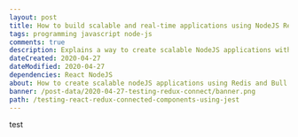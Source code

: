 ```yaml
---
layout: post
title: How to build scalable and real-time applications using NodeJS Redis and Bull
tags: programming javascript node-js
comments: true
description: Explains a way to create scalable NodeJS applications with real-time capabilities using Redis and Bull
dateCreated: 2020-04-27
dateModified: 2020-04-27
dependencies: React NodeJS
about: How to create scalable nodeJS applications using Redis and Bull
banner: /post-data/2020-04-27-testing-redux-connect/banner.png
path: /testing-react-redux-connected-components-using-jest
---
```


test
